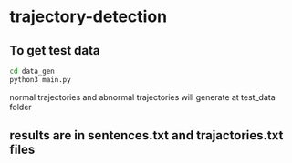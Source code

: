 # trajectory-detection

## To get test data

```sh
cd data_gen
python3 main.py
```

normal trajectories and abnormal trajectories will generate at test_data folder

## results are in sentences.txt and trajactories.txt files
